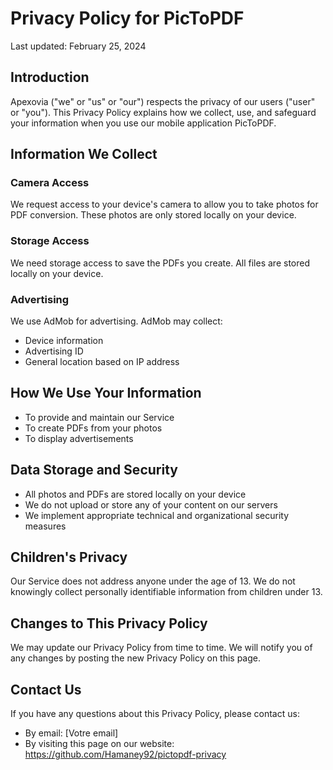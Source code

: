 # Privacy Policy for PicToPDF

Last updated: February 25, 2024

## Introduction
Apexovia ("we" or "us" or "our") respects the privacy of our users ("user" or "you"). This Privacy Policy explains how we collect, use, and safeguard your information when you use our mobile application PicToPDF.

## Information We Collect

### Camera Access
We request access to your device's camera to allow you to take photos for PDF conversion. These photos are only stored locally on your device.

### Storage Access
We need storage access to save the PDFs you create. All files are stored locally on your device.

### Advertising
We use AdMob for advertising. AdMob may collect:
- Device information
- Advertising ID
- General location based on IP address

## How We Use Your Information
- To provide and maintain our Service
- To create PDFs from your photos
- To display advertisements

## Data Storage and Security
- All photos and PDFs are stored locally on your device
- We do not upload or store any of your content on our servers
- We implement appropriate technical and organizational security measures

## Children's Privacy
Our Service does not address anyone under the age of 13. We do not knowingly collect personally identifiable information from children under 13.

## Changes to This Privacy Policy
We may update our Privacy Policy from time to time. We will notify you of any changes by posting the new Privacy Policy on this page.

## Contact Us
If you have any questions about this Privacy Policy, please contact us:
- By email: [Votre email]
- By visiting this page on our website: https://github.com/Hamaney92/pictopdf-privacy
